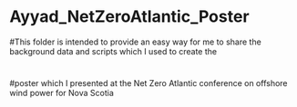 # Ayyad_NetZeroAtlantic_Poster
#This folder is intended to provide an easy way for me to share the background data and scripts which I used to create the 
#
#poster which I presented at the Net Zero Atlantic conference on offshore wind power for Nova Scotia 
